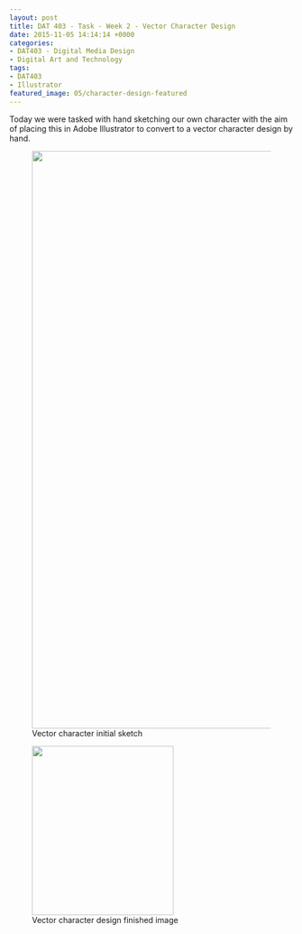 ```yaml
---
layout: post
title: DAT 403 - Task - Week 2 - Vector Character Design
date: 2015-11-05 14:14:14 +0000
categories:
- DAT403 - Digital Media Design
- Digital Art and Technology
tags:
- DAT403
- Illustrator
featured_image: 05/character-design-featured
---
```

Today we were tasked with hand sketching our own character with the aim of placing this in Adobe Illustrator to convert to a vector character design by hand.

<div class="gallery">

<figure><a href="https://res.cloudinary.com/circleseven/image/upload/q_auto,f_auto/05/IMG_1618-scaled-1"><img src="https://res.cloudinary.com/circleseven/image/upload/q_auto,f_auto/05/IMG_1618-scaled-1" width="822" height="1024" alt="" loading="lazy"></a><figcaption>Vector character initial sketch</figcaption></figure>
<figure><a href="https://res.cloudinary.com/circleseven/image/upload/q_auto,f_auto/05/character-design"><img src="https://res.cloudinary.com/circleseven/image/upload/q_auto,f_auto/05/character-design" width="251" height="300" alt="" loading="lazy"></a><figcaption>Vector character design finished image</figcaption></figure>

</div>
